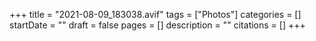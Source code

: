 +++
title = "2021-08-09_183038.avif"
tags = ["Photos"]
categories = []
startDate = ""
draft = false
pages = []
description = ""
citations = []
+++
